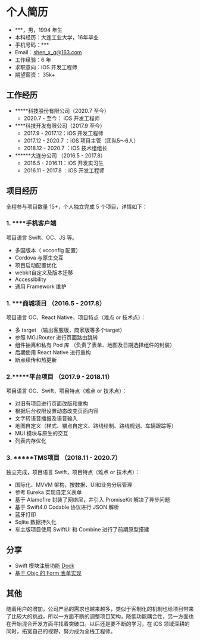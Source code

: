 # 个人简历

- ***，男，1994 年生
- 本科经历：大连工业大学，16年毕业
- 手机号码：***
- Email：shen_x_q@163.com
- 工作经验：6 年
- 求职意向：iOS 开发工程师
- 期望薪资： 35k+

## 工作经历
- *****科技股份有限公司（2020.7 至今）
    - 2020.7 - 至今：     iOS 开发工程师
- ****科技开发有限公司（2017.9 至今）
    - 2017.9  - 2017.12：iOS 开发工程师
    - 2017.12 - 2020.7 ：iOS 项目主管（团队5～6人）
    - 2018.12 - 2020.7 ：iOS 技术组组长
- ******大连分公司 （2016.5 - 2017.8）
    - 2016.5  - 2016.11：iOS 开发实习生
    - 2016.11 - 2017.8 ：iOS 开发工程师

## 项目经历

全程参与项目数量 15+，个人独立完成 5 个项目，详情如下：

### 1. ****手机客户端

项目语言 Swift、OC、JS 等。

- 多国版本（ xcconfig 配置）
- Cordova 与原生交互
- 项目启动配置优化
- webkit自定义及版本迁移
- Accessibility 
- 通用 Framework 维护

### 1. ***商城项目 （2016.5 - 2017.8）

项目语言 OC、React Native，项目特点（难点 or 技术点）：

- 多 target （输出客服版，商家版等多个target）
- 参照 MGJRouter 进行页面路由跳转
- 组件抽离和私有 Pod 库 （负责了表单、地图及日期选择组件的封装）
- 后期使用 React Native 进行重构
- 断点续传和热更新

### 2.*****平台项目 （2017.9 - 2018.11）

项目语言 OC、Swift，项目特点（难点 or 技术点）：

- 对旧有项目进行页面改版和重构
- 根据后台权限设置动态改变页面内容
- 文字转语音播报及语音输入
- 地图自定义（样式、锚点自定义、路线绘制、路线规划、车辆跟踪等）
- MUI 模块与原生的交互
- 列表内存优化

### 3. *****TMS项目 （2018.11 - 2020.7）

独立完成，项目语言 Swift，项目特点（难点 or 技术点）：

- 国际化、MVVM 架构，按数据、UI和业务分层管理
- 参考 Eureka 实现自定义表单
- 基于 Alamofire 封装了网络层，并引入 PromiseKit 解决了异步问题
- 基于 Swift4.0 Codable 协议进行 JSON 解析
- 蓝牙打印
- Sqlite 数据持久化
- 车主版项目使用 SwiftUI 和 Combine 进行了前期原型搭建

## 分享

- Swift 模块注册功能 [Dock](https://github.com/isxq/Dock/tree/master/Dock)
- [基于 Objc 的 Form 表单实现](https://xiaozhuanlan.com/isxq)

## 其他

随着用户的增加，公司产品的需求也越来越多，类似于客制化的机制也给项目带来了比较大的挑战，所以一方面不断的调整项目架构，降低功能耦合性，另一方面也在开始混合开发方面寻找着突破口。以后还是要不断的学习，在 iOS 领域深耕的同时，拓宽自己的视野，努力成为全栈工程师。


